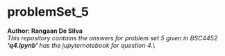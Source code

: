 # problemSet_5
**Author: Rangaan De Silva**\
_This repository contains the answers for problem set 5 given in BSC4452_\
_**'q4.ipynb'** has the jupyternotebook for question 4._\
